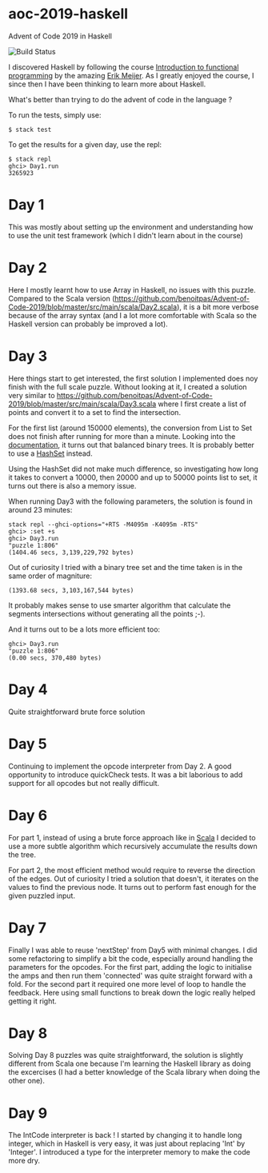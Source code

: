 # aoc-2019-haskell

Advent of Code 2019 in Haskell

![Build Status](https://github.com/benoitpas/aoc-2019-haskell/workflows/build/badge.svg)

I discovered Haskell by following  the course [Introduction to functional programming](https://www.edx.org/course/introduction-to-functional-programming) by the amazing [Erik Meijer](https://en.wikipedia.org/wiki/Erik_Meijer_(computer_scientist)). As I greatly enjoyed the course, I since then I have been thinking to learn more about Haskell.

What's better than trying to do the advent of code in the language ?

To run the tests, simply use:
```
$ stack test
```

To get the results for a given day, use the repl:
```
$ stack repl
ghci> Day1.run
3265923
```

# Day 1
This was mostly about setting up the environment and understanding how to use the unit test framework (which I didn't learn about in the course)

# Day 2
Here I mostly learnt how to use Array in Haskell, no issues with this puzzle. Compared to the Scala version (https://github.com/benoitpas/Advent-of-Code-2019/blob/master/src/main/scala/Day2.scala), it is a bit more verbose because of the array syntax (and I a lot more comfortable with Scala so the Haskell version can probably be improved a lot).

# Day 3
Here things start to get interested, the first solution I implemented does noy finish with the full scale puzzle. Without looking at it, I created a solution very similar to https://github.com/benoitpas/Advent-of-Code-2019/blob/master/src/main/scala/Day3.scala where I first create a list of points and convert it to a set to find the intersection.

For the first list (around 150000 elements), the conversion from List to Set does not finish after running for more than a minute.
Looking into the [documentation](https://hackage.haskell.org/package/containers-0.6.6/docs/Data-Set.html), it turns out that balanced binary trees. It is probably better to use a [HashSet](https://hackage.haskell.org/package/unordered-containers-0.2.19.1/docs/Data-HashSet.html) instead.

Using the HashSet did not make much difference, so investigating how long it takes to convert a 10000, then 20000 and up to 50000 points list to set, it turns out there is also a memory issue.

When running Day3 with the following parameters, the solution is found in around 23 minutes:
```
stack repl --ghci-options="+RTS -M4095m -K4095m -RTS"
ghci> :set +s 
ghci> Day3.run
"puzzle 1:806"
(1404.46 secs, 3,139,229,792 bytes)
```

Out of curiosity I tried with a binary tree set and the time taken is in the same order of magniture:
```
(1393.68 secs, 3,103,167,544 bytes)
```

It probably makes sense to use smarter algorithm that calculate the segments intersections without generating all the points ;-).

And it turns out to be a lots more efficient too:

```
ghci> Day3.run
"puzzle 1:806"
(0.00 secs, 370,480 bytes)
```

# Day 4

Quite straightforward brute force solution

# Day 5
Continuing to implement the opcode interpreter from Day 2.
A good opportunity to introduce quickCheck tests. It was a bit laborious to add support for all opcodes but not really difficult.

# Day 6

For part 1, instead of using a brute force approach like in [Scala](https://github.com/benoitpas/Advent-of-Code-2019/blob/master/src/main/scala/Day6.scala) I decided to use a more subtle algorithm which recursively accumulate the results down the tree.

For part 2, the most efficient method would require to reverse the direction of the edges. Out of curiosity I tried a solution that doesn't, it iterates on the values to find the previous node. It turns out to perform fast enough for the given puzzled input.

# Day 7

Finally I was able to reuse 'nextStep' from Day5 with minimal changes. I did some refactoring to simplify a bit the code, especially around handling the parameters for the opcodes.
For the first part, adding the logic to initialise the amps and then run them 'connected' was quite straight forward with a fold.
For the second part it required one more level of loop to handle the feedback. Here using small functions to break down the logic really helped getting it right.

# Day 8

Solving Day 8 puzzles was quite straightforward, the solution is slightly different from Scala one because I'm learning the Haskell library as doing the excercises (I had a better knowledge of the Scala library when doing the other one).

# Day 9
The IntCode interpreter is back !
I started by changing it to handle long integer, which in Haskell is very easy, it was just about replacing 'Int' by 'Integer'. I introduced a type for the interpreter memory to make the code more dry.